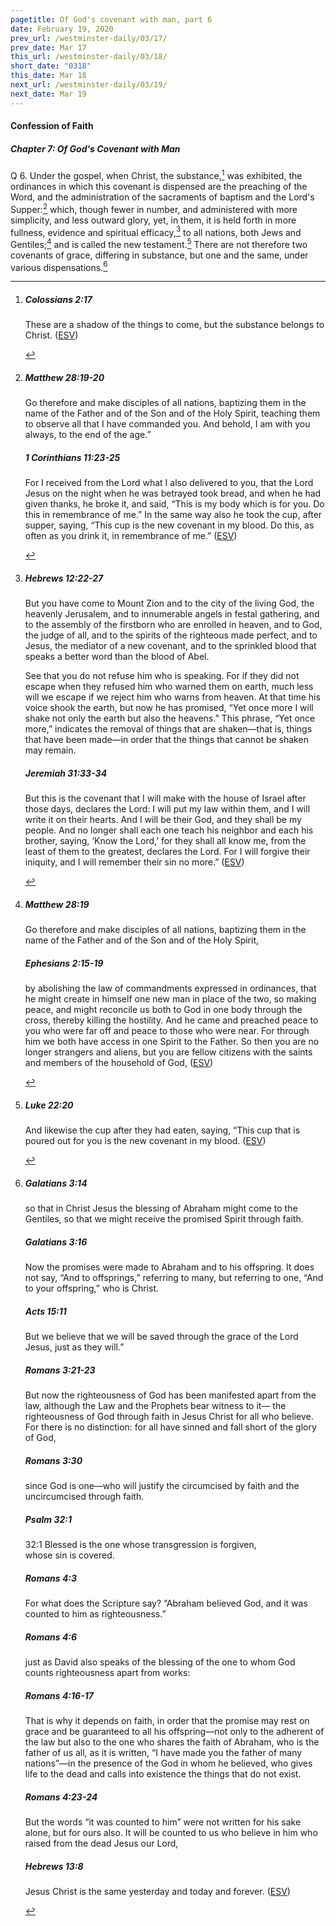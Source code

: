 ```yaml
---
pagetitle: Of God's covenant with man, part 6
date: February 19, 2020
prev_url: /westminster-daily/03/17/
prev_date: Mar 17
this_url: /westminster-daily/03/18/
short_date: "0318"
this_date: Mar 18
next_url: /westminster-daily/03/19/
next_date: Mar 19
---
```


#### Confession of Faith

##### Chapter 7: Of God's Covenant with Man

<span class="q">Q 6.</span> Under the gospel, when Christ, the substance,[^fnref:wcf1] was exhibited, the ordinances in which this covenant is dispensed are the preaching of the Word, and the administration of the sacraments of baptism and the Lord's Supper:[^fnref:wcf2] which, though fewer in number, and administered with more simplicity, and less outward glory, yet, in them, it is held forth in more fullness, evidence and spiritual efficacy,[^fnref:wcf3] to all nations, both Jews and Gentiles;[^fnref:wcf4] and is called the new testament.[^fnref:wcf5] There are not therefore two covenants of grace, differing in substance, but one and the same, under various dispensations.[^fnref:wcf6]

[^fnref:wcf1]: <div class="esv"><h5>Colossians 2:17</h5> <div class="esv-text"><p id="p51002017.01-1">These are a shadow of the things to come, but the substance belongs to Christ.  (<a href="http://www.esv.org" class="copyright">ESV</a>)</p> </div> </div>

[^fnref:wcf2]: <div class="esv"><h5>Matthew 28:19-20</h5> <div class="esv-text"><p id="p40028019.01-1"><span class="woc">Go therefore and make disciples of all nations, baptizing them in the name of the Father and of the Son and of the Holy Spirit,</span> <span class="woc">teaching them to observe all that I have commanded you. And behold, I am with you always, to the end of the age.&#8221;</span></p> </div><h5>1 Corinthians 11:23-25</h5> <div class="esv-text"><p id="p46011023.01-2">For I received from the Lord what I also delivered to you, that the Lord Jesus on the night when he was betrayed took bread, and when he had given thanks, he broke it, and said, <span class="woc">&#8220;This is my body which is for you. Do this in remembrance of me.&#8221;</span> In the same way also he took the cup, after supper, saying, <span class="woc">&#8220;This cup is the new covenant in my blood. Do this, as often as you drink it, in remembrance of me.&#8221;</span>  (<a href="http://www.esv.org" class="copyright">ESV</a>)</p> </div> </div>

[^fnref:wcf3]: <div class="esv"><h5>Hebrews 12:22-27</h5> <div class="esv-text"><p id="p58012022.01-1">But you have come to Mount Zion and to the city of the living God, the heavenly Jerusalem, and to innumerable angels in festal gathering, and to the assembly of the firstborn who are enrolled in heaven, and to God, the judge of all, and to the spirits of the righteous made perfect, and to Jesus, the mediator of a new covenant, and to the sprinkled blood that speaks a better word than the blood of Abel.</p>  <p id="p58012025.01-1">See that you do not refuse him who is speaking. For if they did not escape when they refused him who warned them on earth, much less will we escape if we reject him who warns from heaven. At that time his voice shook the earth, but now he has promised, &#8220;Yet once more I will shake not only the earth but also the heavens.&#8221; This phrase, &#8220;Yet once more,&#8221; indicates the removal of things that are shaken&#8212;that is, things that have been made&#8212;in order that the things that cannot be shaken may remain.</p> </div><h5>Jeremiah 31:33-34</h5> <div class="esv-text"><p id="p24031033.01-2">But this is the covenant that I will make with the house of Israel after those days, declares the <span class="small-caps">Lord</span>: I will put my law within them, and I will write it on their hearts. And I will be their God, and they shall be my people. And no longer shall each one teach his neighbor and each his brother, saying, &#8216;Know the <span class="small-caps">Lord</span>,&#8217; for they shall all know me, from the least of them to the greatest, declares the <span class="small-caps">Lord</span>. For I will forgive their iniquity, and I will remember their sin no more.&#8221;  (<a href="http://www.esv.org" class="copyright">ESV</a>)</p> </div> </div>

[^fnref:wcf4]: <div class="esv"><h5>Matthew 28:19</h5> <div class="esv-text"><p id="p40028019.01-1"><span class="woc">Go therefore and make disciples of all nations, baptizing them in the name of the Father and of the Son and of the Holy Spirit,</span></p> </div><h5>Ephesians 2:15-19</h5> <div class="esv-text"><p id="p49002015.01-2">by abolishing the law of commandments expressed in ordinances, that he might create in himself one new man in place of the two, so making peace, and might reconcile us both to God in one body through the cross, thereby killing the hostility. And he came and preached peace to you who were far off and peace to those who were near. For through him we both have access in one Spirit to the Father. So then you are no longer strangers and aliens, but you are fellow citizens with the saints and members of the household of God,  (<a href="http://www.esv.org" class="copyright">ESV</a>)</p> </div> </div>

[^fnref:wcf5]: <div class="esv"><h5>Luke 22:20</h5> <div class="esv-text"><p id="p42022020.01-1">And likewise the cup after they had eaten, saying, <span class="woc">&#8220;This cup that is poured out for you is the new covenant in my blood.</span>  (<a href="http://www.esv.org" class="copyright">ESV</a>)</p> </div> </div>

[^fnref:wcf6]: <div class="esv"><h5>Galatians 3:14</h5> <div class="esv-text"><p id="p48003014.01-1">so that in Christ Jesus the blessing of Abraham might come to the Gentiles, so that we might receive the promised Spirit through faith.</p> </div><h5>Galatians 3:16</h5> <div class="esv-text"><p id="p48003016.01-2">Now the promises were made to Abraham and to his offspring. It does not say, &#8220;And to offsprings,&#8221; referring to many, but referring to one, &#8220;And to your offspring,&#8221; who is Christ.</p> </div><h5>Acts 15:11</h5> <div class="esv-text"><p id="p44015011.01-3">But we believe that we will be saved through the grace of the Lord Jesus, just as they will.&#8221;</p> </div><h5>Romans 3:21-23</h5> <div class="esv-text"> <p id="p45003021.07-4">But now the righteousness of God has been manifested apart from the law, although the Law and the Prophets bear witness to it&#8212; the righteousness of God through faith in Jesus Christ for all who believe. For there is no distinction: for all have sinned and fall short of the glory of God,</p> </div><h5>Romans 3:30</h5> <div class="esv-text"><p id="p45003030.01-5">since God is one&#8212;who will justify the circumcised by faith and the uncircumcised through faith.</p> </div><h5>Psalm 32:1</h5> <div class="esv-text">  <div class="block-indent"> <p class="line-group" id="p19032001.09-6"><span class="chapter-num" id="v19032001-6">32:1&nbsp;</span>Blessed is the one whose transgression is forgiven,<br /> <span class="indent"></span>whose sin is covered.</p> </div> </div><h5>Romans 4:3</h5> <div class="esv-text"><p id="p45004003.01-7">For what does the Scripture say? &#8220;Abraham believed God, and it was counted to him as righteousness.&#8221;</p> </div><h5>Romans 4:6</h5> <div class="esv-text"><p id="p45004006.01-8">just as David also speaks of the blessing of the one to whom God counts righteousness apart from works:</p> </div><h5>Romans 4:16-17</h5> <div class="esv-text"><p id="p45004016.01-9">That is why it depends on faith, in order that the promise may rest on grace and be guaranteed to all his offspring&#8212;not only to the adherent of the law but also to the one who shares the faith of Abraham, who is the father of us all, as it is written, &#8220;I have made you the father of many nations&#8221;&#8212;in the presence of the God in whom he believed, who gives life to the dead and calls into existence the things that do not exist.</p> </div><h5>Romans 4:23-24</h5> <div class="esv-text"><p id="p45004023.01-10">But the words &#8220;it was counted to him&#8221; were not written for his sake alone, but for ours also. It will be counted to us who believe in him who raised from the dead Jesus our Lord,</p> </div><h5>Hebrews 13:8</h5> <div class="esv-text"><p id="p58013008.01-11">Jesus Christ is the same yesterday and today and forever.  (<a href="http://www.esv.org" class="copyright">ESV</a>)</p> </div> </div>

